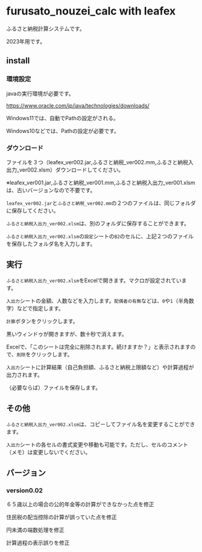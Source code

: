 # furusato_nouzei_calc with leafex

ふるさと納税計算システムです。

2023年用です。

## install

### 環境設定

javaの実行環境が必要です。

https://www.oracle.com/jp/java/technologies/downloads/

Windows11では、自動でPathの設定がされる。

Windows10などでは、Pathの設定が必要です。


### ダウンロード

ファイルを３つ（leafex_ver002.jar,ふるさと納税_ver002.mm,ふるさと納税入出力_ver002.xlsm）ダウンロードしてください。

※leafex_ver001.jar,ふるさと納税_ver001.mm,ふるさと納税入出力_ver001.xlsmは、古いバージョンなので不要です。

`leafex_ver002.jar`と`ふるさと納税_ver002.mm`の２つのファイルは、同じフォルダに保存してください。

`ふるさと納税入出力_ver002.xlsm`は、別のフォルダに保存することができます。

`ふるさと納税入出力_ver002.xlsm`の`設定`シートの`B2`のセルに、上記２つのファイルを保存したフォルダ名を入力します。

## 実行

`ふるさと納税入出力_ver002.xlsm`をExcelで開きます。マクロが設定されています。

`入出力`シートの金額、人数などを入力します。`配偶者の有無`などは、`0`や`1`（半角数字）などで指定します。

`計算`ボタンをクリックします。

黒いウィンドゥが開きますが、数十秒で消えます。

Excelで、「このシートは完全に削除されます。続けますか？」と表示されますので、`削除`をクリックします。

`入出力`シートに計算結果（自己負担額、ふるさと納税上限額など）や計算過程が出力されます。

（必要ならば）ファイルを保存します。

## その他

`ふるさと納税入出力_ver002.xlsm`は、コピーしてファイル名を変更することができます。

`入出力`シートの各セルの書式変更や移動も可能です。ただし、セルのコメント（メモ）は変更しないでください。

## バージョン

### version0.02

６５歳以上の場合の公的年金等の計算ができなかった点を修正

住民税の配当控除の計算が誤っていた点を修正

円未満の端数処理を修正

計算過程の表示誤りを修正

